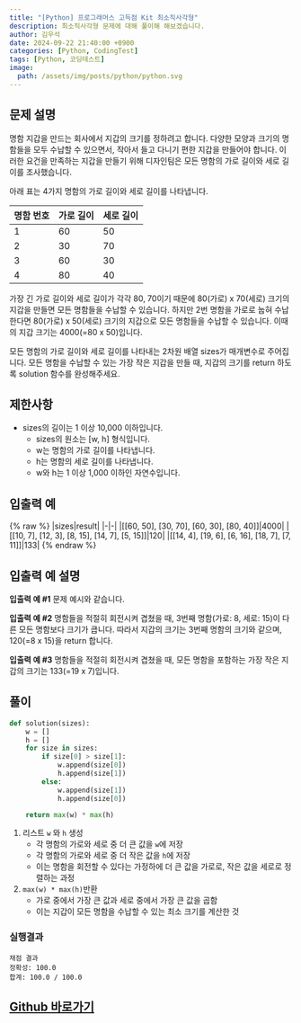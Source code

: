 ```yaml
---
title: "[Python] 프로그래머스 고득점 Kit 최소직사각형"
description: 최소직사각형 문제에 대해 풀이해 해보겠습니다.
author: 김우석
date: 2024-09-22 21:40:00 +0900
categories: [Python, CodingTest]
tags: [Python, 코딩테스트]
image:
  path: /assets/img/posts/python/python.svg
---
```


## 문제 설명
명함 지갑을 만드는 회사에서 지갑의 크기를 정하려고 합니다. 다양한 모양과 크기의 명함들을 모두 수납할 수 있으면서, 작아서 들고 다니기 편한 지갑을 만들어야 합니다. 이러한 요건을 만족하는 지갑을 만들기 위해 디자인팀은 모든 명함의 가로 길이와 세로 길이를 조사했습니다.

아래 표는 4가지 명함의 가로 길이와 세로 길이를 나타냅니다.

|명함 번호|가로 길이|세로 길이|
|-|-|-|
|1|60|50|
|2|30|70|
|3|60|30|
|4|80|40|

가장 긴 가로 길이와 세로 길이가 각각 80, 70이기 때문에 80(가로) x 70(세로) 크기의 지갑을 만들면 모든 명함들을 수납할 수 있습니다. 하지만 2번 명함을 가로로 눕혀 수납한다면 80(가로) x 50(세로) 크기의 지갑으로 모든 명함들을 수납할 수 있습니다. 이때의 지갑 크기는 4000(=80 x 50)입니다.

모든 명함의 가로 길이와 세로 길이를 나타내는 2차원 배열 sizes가 매개변수로 주어집니다. 모든 명함을 수납할 수 있는 가장 작은 지갑을 만들 때, 지갑의 크기를 return 하도록 solution 함수를 완성해주세요.


## 제한사항
- sizes의 길이는 1 이상 10,000 이하입니다.
    - sizes의 원소는 [w, h] 형식입니다.
    - w는 명함의 가로 길이를 나타냅니다.
    - h는 명함의 세로 길이를 나타냅니다.
    - w와 h는 1 이상 1,000 이하인 자연수입니다.


## 입출력 예
{% raw %}
|sizes|result|
|-|-|
|[[60, 50], [30, 70], [60, 30], [80, 40]]|4000|
|[[10, 7], [12, 3], [8, 15], [14, 7], [5, 15]]|120|
|[[14, 4], [19, 6], [6, 16], [18, 7], [7, 11]]|133|
{% endraw %}

## 입출력 예 설명
**입출력 예 #1**
문제 예시와 같습니다.

**입출력 예 #2**
명함들을 적절히 회전시켜 겹쳤을 때, 3번째 명함(가로: 8, 세로: 15)이 다른 모든 명함보다 크기가 큽니다. 따라서 지갑의 크기는 3번째 명함의 크기와 같으며, 120(=8 x 15)을 return 합니다.

**입출력 예 #3**
명함들을 적절히 회전시켜 겹쳤을 때, 모든 명함을 포함하는 가장 작은 지갑의 크기는 133(=19 x 7)입니다.


## 풀이 
```python
def solution(sizes):
    w = []
    h = []
    for size in sizes:
        if size[0] > size[1]:
            w.append(size[0])
            h.append(size[1])
        else:
            w.append(size[1])
            h.append(size[0])

    return max(w) * max(h)
```

1. 리스트 `w` 와 `h` 생성
    - 각 명함의 가로와 세로 중 더 큰 값을 `w`에 저장
    - 각 명함의 가로와 세로 중 더 작은 값을 `h`에 저장
    - 이는 명함을 회전할 수 있다는 가정하에 더 큰 값을 가로로, 작은 값을 세로로 정렬하는 과정
2. `max(w) * max(h)`반환
    - 가로 중에서 가장 큰 값과 세로 중에서 가장 큰 값을 곱함
    - 이는 지갑이 모든 명함을 수납할 수 있는 최소 크기를 계산한 것

### 실행결과
```
채점 결과
정확성: 100.0
합계: 100.0 / 100.0
```


## [Github 바로가기](https://github.com/kr-goos/coding-test-solutions/blob/master/programmers/HighScoreKit/brute_force/smallest_rectangle/solution.py)